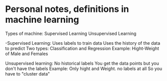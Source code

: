 # Personal notes, definitions in machine learning

Types of machine:
Supervised Learning
Unsupervised Learning

-Supervised Learning:
Uses labels to train data
Uses the history of the data to predict
Two types: Classification and Regression
Example: Hight-Weight of Male and Females

Unsupervised learning:
No historical labels
You get the data points but you don't have the labels
Example: Only hight and Weight. no labels at all
So you have to "cluster data"



 

